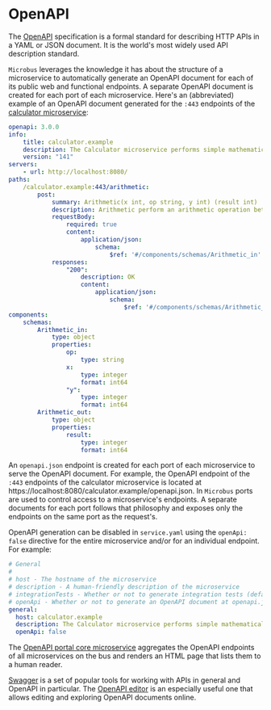 # OpenAPI

The [OpenAPI](https://www.openapis.org) specification is a formal standard for describing HTTP APIs in a YAML or JSON document. It is the world's most widely used API description standard.

`Microbus` leverages the knowledge it has about the structure of a microservice to automatically generate an OpenAPI document for each of its public web and functional endpoints. A separate OpenAPI document is created for each port of each microservice. Here's an (abbreviated) example of an OpenAPI document generated for the `:443` endpoints of the [calculator microservice](../structure/examples-calculator.md):

```yaml
openapi: 3.0.0
info:
    title: calculator.example
    description: The Calculator microservice performs simple mathematical operations.
    version: "141"
servers:
    - url: http://localhost:8080/
paths:
    /calculator.example:443/arithmetic:
        post:
            summary: Arithmetic(x int, op string, y int) (result int)
            description: Arithmetic perform an arithmetic operation between two integers x and y given an operator op.
            requestBody:
                required: true
                content:
                    application/json:
                        schema:
                            $ref: '#/components/schemas/Arithmetic_in'
            responses:
                "200":
                    description: OK
                    content:
                        application/json:
                            schema:
                                $ref: '#/components/schemas/Arithmetic_out'
components:
    schemas:
        Arithmetic_in:
            type: object
            properties:
                op:
                    type: string
                x:
                    type: integer
                    format: int64
                "y":
                    type: integer
                    format: int64
        Arithmetic_out:
            type: object
            properties:
                result:
                    type: integer
                    format: int64
```

An `openapi.json` endpoint is created for each port of each microservice to serve the OpenAPI document. For example, the OpenAPI endpoint of the `:443` endpoints of the calculator microservice is located at https://localhost:8080/calculator.example/openapi.json. In `Microbus` ports are used to control access to a microservice's endpoints. A separate documents for each port follows that philosophy and exposes only the endpoints on the same port as the request's.

OpenAPI generation can be disabled in `service.yaml` using the `openApi: false` directive for the entire microservice and/or for an individual endpoint. For example:

```yaml
# General
#
# host - The hostname of the microservice
# description - A human-friendly description of the microservice
# integrationTests - Whether or not to generate integration tests (defaults to true)
# openApi - Whether or not to generate an OpenAPI document at openapi.json (defaults to true)
general:
  host: calculator.example
  description: The Calculator microservice performs simple mathematical operations.
  openApi: false
```

The [OpenAPI portal core microservice](../structure/coreservices-openapiportal.md) aggregates the OpenAPI endpoints of all microservices on the bus and renders an HTML page that lists them to a human reader.

[Swagger](https://swagger.io) is a set of popular tools for working with APIs in general and OpenAPI in particular. The [OpenAPI editor](https://editor-next.swagger.io) is an especially useful one that allows editing and exploring OpenAPI documents online.
